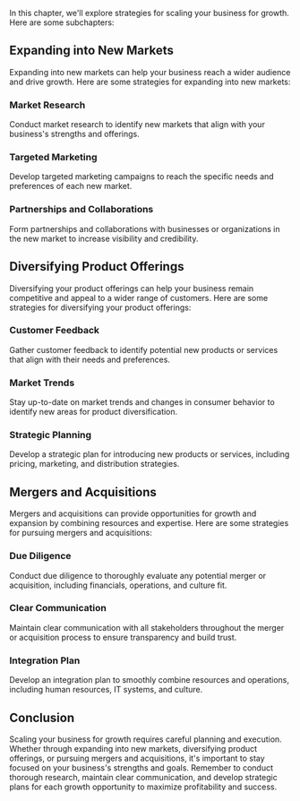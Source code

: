 
In this chapter, we'll explore strategies for scaling your business for growth. Here are some subchapters:

Expanding into New Markets
--------------------------

Expanding into new markets can help your business reach a wider audience and drive growth. Here are some strategies for expanding into new markets:

### Market Research

Conduct market research to identify new markets that align with your business's strengths and offerings.

### Targeted Marketing

Develop targeted marketing campaigns to reach the specific needs and preferences of each new market.

### Partnerships and Collaborations

Form partnerships and collaborations with businesses or organizations in the new market to increase visibility and credibility.

Diversifying Product Offerings
------------------------------

Diversifying your product offerings can help your business remain competitive and appeal to a wider range of customers. Here are some strategies for diversifying your product offerings:

### Customer Feedback

Gather customer feedback to identify potential new products or services that align with their needs and preferences.

### Market Trends

Stay up-to-date on market trends and changes in consumer behavior to identify new areas for product diversification.

### Strategic Planning

Develop a strategic plan for introducing new products or services, including pricing, marketing, and distribution strategies.

Mergers and Acquisitions
------------------------

Mergers and acquisitions can provide opportunities for growth and expansion by combining resources and expertise. Here are some strategies for pursuing mergers and acquisitions:

### Due Diligence

Conduct due diligence to thoroughly evaluate any potential merger or acquisition, including financials, operations, and culture fit.

### Clear Communication

Maintain clear communication with all stakeholders throughout the merger or acquisition process to ensure transparency and build trust.

### Integration Plan

Develop an integration plan to smoothly combine resources and operations, including human resources, IT systems, and culture.

Conclusion
----------

Scaling your business for growth requires careful planning and execution. Whether through expanding into new markets, diversifying product offerings, or pursuing mergers and acquisitions, it's important to stay focused on your business's strengths and goals. Remember to conduct thorough research, maintain clear communication, and develop strategic plans for each growth opportunity to maximize profitability and success.
